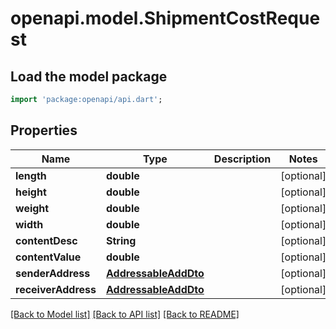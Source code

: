 # openapi.model.ShipmentCostRequest

## Load the model package
```dart
import 'package:openapi/api.dart';
```

## Properties
Name | Type | Description | Notes
------------ | ------------- | ------------- | -------------
**length** | **double** |  | [optional] 
**height** | **double** |  | [optional] 
**weight** | **double** |  | [optional] 
**width** | **double** |  | [optional] 
**contentDesc** | **String** |  | [optional] 
**contentValue** | **double** |  | [optional] 
**senderAddress** | [**AddressableAddDto**](AddressableAddDto.md) |  | [optional] 
**receiverAddress** | [**AddressableAddDto**](AddressableAddDto.md) |  | [optional] 

[[Back to Model list]](../README.md#documentation-for-models) [[Back to API list]](../README.md#documentation-for-api-endpoints) [[Back to README]](../README.md)


